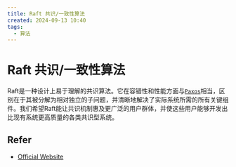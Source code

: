 ```yaml
---
title: Raft 共识/一致性算法
created: 2024-09-13 10:40
tags:
  - 算法
---
```


<!-- markdownlint-disable MD025 -->

# Raft 共识/一致性算法

Raft是一种设计上易于理解的共识算法。它在容错性和性能方面与[`Paxos`](https://en.wikipedia.org/wiki/Paxos_(computer_science))相当，区别在于其被分解为相对独立的子问题，并清晰地解决了实际系统所需的所有关键组件。我们希望Raft能让共识机制惠及更广泛的用户群体，并使这些用户能够开发出比现有系统更高质量的各类共识型系统。

## Refer

- [Official Website](https://raft.github.io/)
